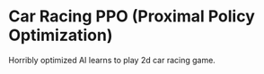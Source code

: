 # Car Racing PPO (Proximal Policy Optimization)
Horribly optimized AI learns to play 2d car racing game.

